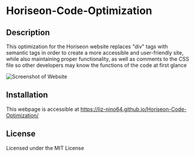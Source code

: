 # Horiseon-Code-Optimization

## Description
This optimization for the Horiseon website replaces "div" tags with semantic tags in order to create a more accessible and user-friendly site, while also maintaining proper functionality, as well as comments to the CSS file so other developers may know the functions of the code at first glance

![Screenshot of Website](assets/images/README-Screenshot.png)

## Installation
This webpage is accessible at https://liz-nino64.github.io/Horiseon-Code-Optimization/

## License
Licensed under the MIT License
